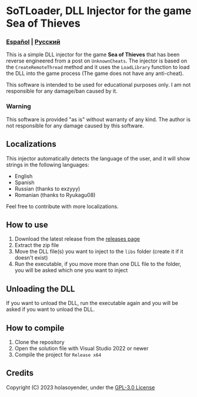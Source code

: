 # SoTLoader, DLL Injector for the game Sea of Thieves
### [Español](docs/README-es.md) | [Русский](docs/README-ru.md)

This is a simple DLL injector for the game **Sea of Thieves** that has been reverse engineered from a post on `UnknownCheats`. The injector is based on the `CreateRemoteThread` method and it uses the `LoadLibrary` function to load the DLL into the game process (The game does not have any anti-cheat).

This software is intended to be used for educational purposes only. I am not responsible for any damage/ban caused by it.

### Warning
This software is provided "as is" without warranty of any kind. The author is not responsible for any damage caused by this software.

## Localizations
This injector automatically detects the language of the user, and it will show strings in the following languages:
- English
- Spanish
- Russian (thanks to exzyyy)
- Romanian (thanks to Ryukagu08)

Feel free to contribute with more localizations.

## How to use
1. Download the latest release from the [releases page](https://github.com/holasoyender/SoTLoader/releases)
2. Extract the zip file
3. Move the DLL file(s) you want to inject to the `libs` folder (create it if it doesn't exist)
4. Run the executable, if you move more than one DLL file to the folder, you will be asked which one you want to inject

## Unloading the DLL
If you want to unload the DLL, run the executable again and you will be asked if you want to unload the DLL.

## How to compile
1. Clone the repository
2. Open the solution file with Visual Studio 2022 or newer
3. Compile the project for `Release x64`

## Credits
Copyright (C) 2023 holasoyender, under the [GPL-3.0 License](LICENSE)